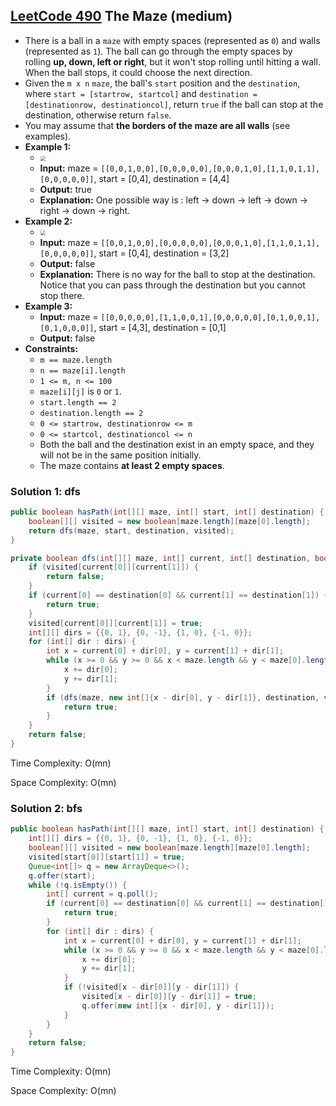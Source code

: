 ## [LeetCode 490](https://leetcode.com/problems/the-maze/) The Maze (medium)

- There is a ball in a `maze` with empty spaces (represented as `0`) and walls (represented as `1`). The ball can go through the empty spaces by rolling **up, down, left or right**, but it won't stop rolling until hitting a wall. When the ball stops, it could choose the next direction.
- Given the `m x n` `maze`, the ball's `start` position and the `destination`, where `start = [startrow, startcol]` and `destination = [destinationrow, destinationcol]`, return `true` if the ball can stop at the destination, otherwise return `false`.
- You may assume that **the borders of the maze are all walls** (see examples).
- **Example 1:**
    - <img src="https://assets.leetcode.com/uploads/2021/03/31/maze1-1-grid.jpg" style="zoom: 50%;" />
    - **Input:** maze = `[[0,0,1,0,0],[0,0,0,0,0],[0,0,0,1,0],[1,1,0,1,1],[0,0,0,0,0]]`, start = [0,4], destination = [4,4]
    - **Output:** true
    - **Explanation:** One possible way is : left -> down -> left -> down -> right -> down -> right.
- **Example 2:**
    - <img src="https://assets.leetcode.com/uploads/2021/03/31/maze1-2-grid.jpg" style="zoom: 50%;" />
    - **Input:** maze = `[[0,0,1,0,0],[0,0,0,0,0],[0,0,0,1,0],[1,1,0,1,1],[0,0,0,0,0]]`, start = [0,4], destination = [3,2]
    - **Output:** false
    - **Explanation:** There is no way for the ball to stop at the destination. Notice that you can pass through the destination but you cannot stop there.
- **Example 3:**
    - **Input:** maze = `[[0,0,0,0,0],[1,1,0,0,1],[0,0,0,0,0],[0,1,0,0,1],[0,1,0,0,0]]`, start = [4,3], destination = [0,1]
    - **Output:** false
- **Constraints:**
    -   `m == maze.length`
    -   `n == maze[i].length`
    -   `1 <= m, n <= 100`
    -   `maze[i][j]` is `0` or `1`.
    -   `start.length == 2`
    -   `destination.length == 2`
    -   `0 <= startrow, destinationrow <= m`
    -   `0 <= startcol, destinationcol <= n`
    -   Both the ball and the destination exist in an empty space, and they will not be in the same position initially.
    -   The maze contains **at least 2 empty spaces**.

### Solution 1: dfs

```java
public boolean hasPath(int[][] maze, int[] start, int[] destination) {
    boolean[][] visited = new boolean[maze.length][maze[0].length];
    return dfs(maze, start, destination, visited);
}

private boolean dfs(int[][] maze, int[] current, int[] destination, boolean[][] visited) {
    if (visited[current[0]][current[1]]) {
        return false;
    }
    if (current[0] == destination[0] && current[1] == destination[1]) {
        return true;
    }
    visited[current[0]][current[1]] = true;
    int[][] dirs = {{0, 1}, {0, -1}, {1, 0}, {-1, 0}};
    for (int[] dir : dirs) {
        int x = current[0] + dir[0], y = current[1] + dir[1];
        while (x >= 0 && y >= 0 && x < maze.length && y < maze[0].length && maze[x][y] == 0) {
            x += dir[0];
            y += dir[1];
        }
        if (dfs(maze, new int[]{x - dir[0], y - dir[1]}, destination, visited)) {
            return true;
        }
    }
    return false;
}
```

Time Complexity: O(mn)

Space Complexity: O(mn)

### Solution 2: bfs

```java
public boolean hasPath(int[][] maze, int[] start, int[] destination) {
    int[][] dirs = {{0, 1}, {0, -1}, {1, 0}, {-1, 0}};
    boolean[][] visited = new boolean[maze.length][maze[0].length];
    visited[start[0]][start[1]] = true;
    Queue<int[]> q = new ArrayDeque<>();
    q.offer(start);
    while (!q.isEmpty()) {
        int[] current = q.poll();
        if (current[0] == destination[0] && current[1] == destination[1]) {
            return true;
        }
        for (int[] dir : dirs) {
            int x = current[0] + dir[0], y = current[1] + dir[1];
            while (x >= 0 && y >= 0 && x < maze.length && y < maze[0].length && maze[x][y] == 0) {
                x += dir[0];
                y += dir[1];
            }
            if (!visited[x - dir[0]][y - dir[1]]) {
                visited[x - dir[0]][y - dir[1]] = true;
                q.offer(new int[]{x - dir[0], y - dir[1]});
            }
        }
    }
    return false;
}
```

Time Complexity: O(mn)

Space Complexity: O(mn)